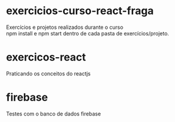 # exercicios-curso-react-fraga
Exercícios e projetos realizados durante o curso<br/>
npm install e npm start dentro de cada pasta de exercícios/projeto.

# exercicos-react
Praticando os conceitos do reactjs

# firebase
Testes com o banco de dados firebase
